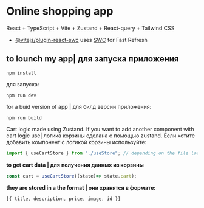 # Online shopping app
React + TypeScript + Vite + Zustand + React-query + Tailwind CSS

- [@vitejs/plugin-react-swc](https://github.com/vitejs/vite-plugin-react-swc) uses [SWC](https://swc.rs/) for Fast Refresh

## to lounch my app| для запуска приложения

```
npm install 
```
для запуска:
```
npm run dev
```
for a buid version of app | для билд версии приложения:
```
npm run build
```
Cart logic made using Zustand. If you want to add another component with cart logic use| логика корзины сделана с помощью zustand. Если хотите добавить компонент с логикой корзины используйте:
```js
import { useCartStore } from "./useStore"; // depending on the file location
```
**to get cart data | для получения данных из корзины**
```js
const cart = useCartStore((state)=> state.cart);
```
**they are stored in a the format | они хранятся в формате:**
```js
[{ title, description, price, image, id }]
```
